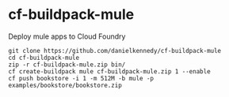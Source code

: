 cf-buildpack-mule
=================

Deploy mule apps to Cloud Foundry

```
git clone https://github.com/danielkennedy/cf-buildpack-mule
cd cf-buildpack-mule
zip -r cf-buildpack-mule.zip bin/
cf create-buildpack mule cf-buildpack-mule.zip 1 --enable
cf push bookstore -i 1 -m 512M -b mule -p examples/bookstore/bookstore.zip 
```
